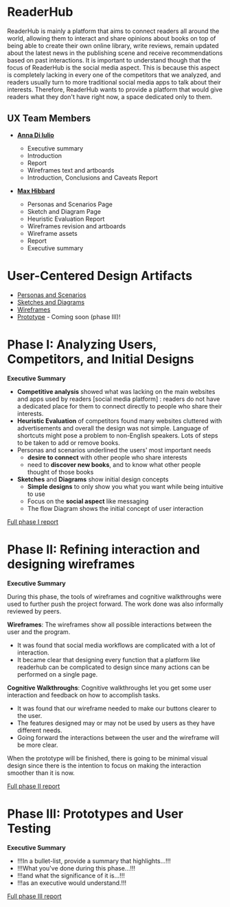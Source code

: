 

# ReaderHub

ReaderHub is mainly a platform that aims to connect readers all around the world, allowing them to interact and share opinions about books on top of being able to create their own online library, write reviews, remain updated about the latest news in the publishing scene and receive recommendations based on past interactions. It is important to understand though that the focus of ReaderHub is the social media aspect. This is because this aspect is completely lacking in every one of the competitors that we analyzed, and readers usually turn to more traditional social media apps to talk about their interests. Therefore, ReaderHub wants to provide a platform that would give readers what they don't have right now, a space dedicated only to them.

## UX Team Members

* **[Anna Di Iulio](https://usabilityengineering.github.io/ux-portfolio-adiiulio/)**  
   * Executive summary
   * Introduction
   * Report 
   * Wireframes text and artboards
   * Introduction, Conclusions and Caveats Report
   
* **[Max Hibbard](https://usabilityengineering.github.io/ux-portfolio-Subasamax/)** 
 
   * Personas and Scenarios Page
   * Sketch and Diagram Page
   * Heuristic Evaluation Report
   * Wireframes revision and artboards
   * Wireframe assets
   * Report
   * Executive summary

# User-Centered Design Artifacts
 
* [Personas and Scenarios](personas/)
* [Sketches and Diagrams](sketches/)
* [Wireframes](wireframes/)
* [Prototype](#) - Coming soon (phase III)!

# Phase I: Analyzing Users, Competitors, and Initial Designs

**Executive Summary**

* **Competitive analysis** showed what was lacking on the main websites and apps used by readers
    [social media platform] : readers do not have a dedicated place for them to connect directly to people who share their interests.
* **Heuristic Evaluation** of competitors found many websites cluttered with advertisements and overall the design was not simple. Language of shortcuts might pose a     problem to non-English speakers. Lots of steps to be taken to add or remove books.
* Personas and scenarios underlined the users' most important needs
    * **desire to connect** with other people who share interests
    * need to **discover new books**, and to know what other people thought of those books
* **Sketches** and **Diagrams** show initial design concepts
    * **Simple designs** to only show you what you want while being intuitive to use
    * Focus on the **social aspect** like messaging
    * The flow Diagram shows the initial concept of user interaction



[Full phase I report](phaseI/)

# Phase II: Refining interaction and designing wireframes

**Executive Summary**

During this phase, the tools of wireframes and cognitive walkthroughs were used to further push the project forward. The work done was also informally reviewed by peers.

**Wireframes**: The wireframes show all possible interactions between the user and the program. 
* It was found that social media workflows are complicated with a lot of interaction. 
* It became clear that designing every function that a platform like readerhub can be complicated to design since many actions can be performed on a single page.

**Cognitive Walkthroughs**: Cognitive walkthroughs let you get some user interaction and feedback on how to accomplish tasks. 
* It was found that our wireframe needed to make our buttons clearer to the user. 
* The features designed may or may not be used by users as they have different needs.
* Going forward the interactions between the user and the wireframe will be more clear. 

When the prototype will be finished, there is going to be minimal visual design since there is the intention to focus on making the interaction smoother than it is now.


[Full phase II report](phaseII/)

# Phase III: Prototypes and User Testing

**Executive Summary**

* !!!In a bullet-list, provide a summary that highlights...!!!
* !!!What you've done during this phase...!!!
* !!!and what the significance of it is...!!!
* !!!as an executive would understand.!!!

[Full phase III report](phaseIII/)
